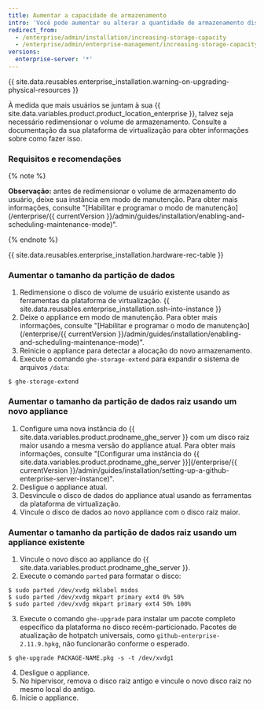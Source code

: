 ```yaml
---
title: Aumentar a capacidade de armazenamento
intro: 'Você pode aumentar ou alterar a quantidade de armazenamento disponível para repositórios, bancos de dados, índices de pesquisa e outros dados persistentes de aplicativo no Git.'
redirect_from:
  - /enterprise/admin/installation/increasing-storage-capacity
  - /enterprise/admin/enterprise-management/increasing-storage-capacity
versions:
  enterprise-server: '*'
---
```


{{ site.data.reusables.enterprise_installation.warning-on-upgrading-physical-resources }}

À medida que mais usuários se juntam à sua {{ site.data.variables.product.product_location_enterprise }}, talvez seja necessário redimensionar o volume de armazenamento. Consulte a documentação da sua plataforma de virtualização para obter informações sobre como fazer isso.

### Requisitos e recomendações

{% note %}

**Observação:** antes de redimensionar o volume de armazenamento do usuário, deixe sua instância em modo de manutenção. Para obter mais informações, consulte "[Habilitar e programar o modo de manutenção](/enterprise/{{ currentVersion }}/admin/guides/installation/enabling-and-scheduling-maintenance-mode)".

{% endnote %}

{{ site.data.reusables.enterprise_installation.hardware-rec-table }}

### Aumentar o tamanho da partição de dados

1. Redimensione o disco de volume de usuário existente usando as ferramentas da plataforma de virtualização.
{{ site.data.reusables.enterprise_installation.ssh-into-instance }}
3. Deixe o appliance em modo de manutenção. Para obter mais informações, consulte "[Habilitar e programar o modo de manutenção](/enterprise/{{ currentVersion }}/admin/guides/installation/enabling-and-scheduling-maintenance-mode)".
4. Reinicie o appliance para detectar a alocação do novo armazenamento.
5. Execute o comando `ghe-storage-extend` para expandir o sistema de arquivos `/data`:
  ```shell
  $ ghe-storage-extend
  ```

### Aumentar o tamanho da partição de dados raiz usando um novo appliance

1. Configure uma nova instância do {{ site.data.variables.product.prodname_ghe_server }} com um disco raiz maior usando a mesma versão do appliance atual. Para obter mais informações, consulte "[Configurar uma instância do {{ site.data.variables.product.prodname_ghe_server }}](/enterprise/{{ currentVersion }}/admin/guides/installation/setting-up-a-github-enterprise-server-instance)".
2. Desligue o appliance atual.
3. Desvincule o disco de dados do appliance atual usando as ferramentas da plataforma de virtualização.
4. Vincule o disco de dados ao novo appliance com o disco raiz maior.

### Aumentar o tamanho da partição de dados raiz usando um appliance existente

1. Vincule o novo disco ao appliance do {{ site.data.variables.product.prodname_ghe_server }}.
2. Execute o comando `parted` para formatar o disco:
  ```shell
  $ sudo parted /dev/xvdg mklabel msdos
  $ sudo parted /dev/xvdg mkpart primary ext4 0% 50%
  $ sudo parted /dev/xvdg mkpart primary ext4 50% 100%
  ```
3. Execute o comando `ghe-upgrade` para instalar um pacote completo específico da plataforma no disco recém-particionado. Pacotes de atualização de hotpatch universais, como `github-enterprise-2.11.9.hpkg`, não funcionarão conforme o esperado.
  ```shell
  $ ghe-upgrade PACKAGE-NAME.pkg -s -t /dev/xvdg1
  ```
4. Desligue o appliance.
5. No hipervisor, remova o disco raiz antigo e vincule o novo disco raiz no mesmo local do antigo.
6. Inicie o appliance.
